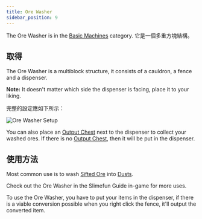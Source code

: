 ```yaml
---
title: Ore Washer
sidebar_position: 9
---
```


The Ore Washer is in the [Basic Machines](/docs/Slimefun/Basic-Machines) category. 它是一個多重方塊結構。

## 取得

The Ore Washer is a multiblock structure, it consists of a cauldron, a fence and a dispenser.

**Note:** It doesn't matter which side the dispenser is facing, place it to your liking.

完整的設定應如下所示：

![Ore Washer Setup](https://raw.githubusercontent.com/TheBusyBiscuit/Slimefun4-Wiki/master/images/multiblock-ore-washer.png)

You can also place an [Output Chest](Output-Chest) next to the dispenser to collect your washed ores. If there is no [Output Chest](Output-Chest), then it will be put in the dispenser.

## 使用方法

Most common use is to wash [Sifted Ore](Sifted-Ore) into [Dusts](Dusts).

Check out the Ore Washer in the Slimefun Guide in-game for more uses.

To use the Ore Washer, you have to put your items in the dispenser, if there is a viable conversion possible when you right click the fence, it'll output the converted item.
